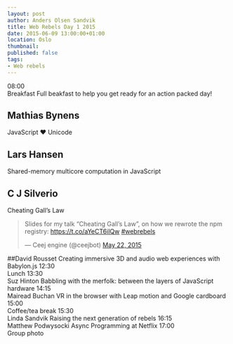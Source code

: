 ```yaml
---
layout: post
author: Anders Olsen Sandvik
title: Web Rebels Day 1 2015
date: 2015-06-09 13:00:00+01:00
location: Oslo
thumbnail:
published: false
tags:
- Web rebels
---
```



08:00	
Breakfast
Full beakfast to help you get ready for an action packed day!


## Mathias Bynens
JavaScript ♥ Unicode

## Lars Hansen
Shared-memory multicore computation in JavaScript


## C J Silverio
Cheating Gall’s Law

<blockquote class="twitter-tweet" lang="en"><p lang="en" dir="ltr">Slides for my talk “Cheating Gall’s Law”, on how we rewrote the npm registry:&#10;&#10;<a href="https://t.co/aYeCT6ilQw">https://t.co/aYeCT6ilQw</a>&#10;&#10;<a href="https://twitter.com/hashtag/webrebels?src=hash">#webrebels</a></p>&mdash; Ceej engine (@ceejbot) <a href="https://twitter.com/ceejbot/status/601685987681562625">May 22, 2015</a></blockquote>
<script async src="//platform.twitter.com/widgets.js" charset="utf-8"></script>

##David Rousset
Creating immersive 3D and audio web experiences with Babylon.js
12:30	
Lunch
13:30	
Suz Hinton
Babbling with the merfolk: between the layers of JavaScript hardware
14:15	
Mairead Buchan
VR in the browser with Leap motion and Google cardboard
15:00	
Coffee/tea break
15:30	
Linda Sandvik
Raising the next generation of rebels
16:15	
Matthew Podwysocki
Async Programming at Netflix
17:00	
Group photo
